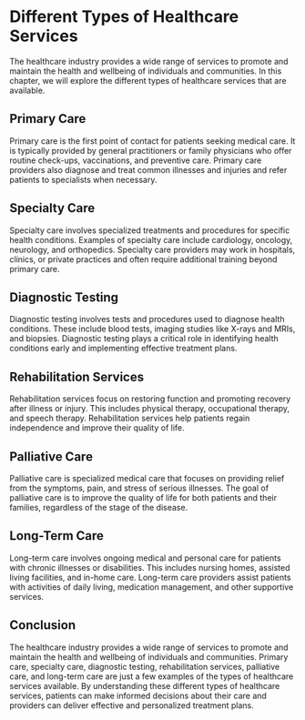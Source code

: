 Different Types of Healthcare Services
================================================================================

The healthcare industry provides a wide range of services to promote and maintain the health and wellbeing of individuals and communities. In this chapter, we will explore the different types of healthcare services that are available.

Primary Care
------------

Primary care is the first point of contact for patients seeking medical care. It is typically provided by general practitioners or family physicians who offer routine check-ups, vaccinations, and preventive care. Primary care providers also diagnose and treat common illnesses and injuries and refer patients to specialists when necessary.

Specialty Care
--------------

Specialty care involves specialized treatments and procedures for specific health conditions. Examples of specialty care include cardiology, oncology, neurology, and orthopedics. Specialty care providers may work in hospitals, clinics, or private practices and often require additional training beyond primary care.

Diagnostic Testing
------------------

Diagnostic testing involves tests and procedures used to diagnose health conditions. These include blood tests, imaging studies like X-rays and MRIs, and biopsies. Diagnostic testing plays a critical role in identifying health conditions early and implementing effective treatment plans.

Rehabilitation Services
-----------------------

Rehabilitation services focus on restoring function and promoting recovery after illness or injury. This includes physical therapy, occupational therapy, and speech therapy. Rehabilitation services help patients regain independence and improve their quality of life.

Palliative Care
---------------

Palliative care is specialized medical care that focuses on providing relief from the symptoms, pain, and stress of serious illnesses. The goal of palliative care is to improve the quality of life for both patients and their families, regardless of the stage of the disease.

Long-Term Care
--------------

Long-term care involves ongoing medical and personal care for patients with chronic illnesses or disabilities. This includes nursing homes, assisted living facilities, and in-home care. Long-term care providers assist patients with activities of daily living, medication management, and other supportive services.

Conclusion
----------

The healthcare industry provides a wide range of services to promote and maintain the health and wellbeing of individuals and communities. Primary care, specialty care, diagnostic testing, rehabilitation services, palliative care, and long-term care are just a few examples of the types of healthcare services available. By understanding these different types of healthcare services, patients can make informed decisions about their care and providers can deliver effective and personalized treatment plans.
